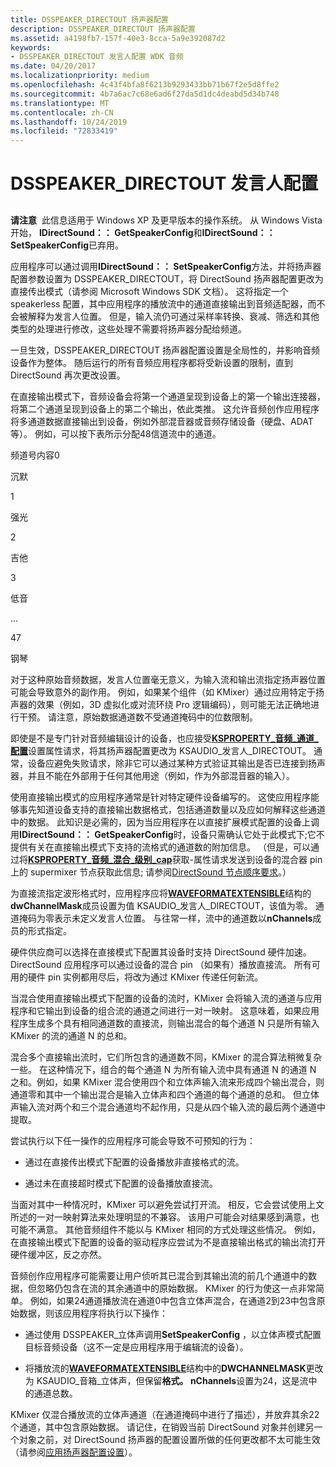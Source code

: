 ```yaml
---
title: DSSPEAKER_DIRECTOUT 扬声器配置
description: DSSPEAKER_DIRECTOUT 扬声器配置
ms.assetid: a4198fb7-157f-40e3-8cca-5a9e392087d2
keywords:
- DSSPEAKER_DIRECTOUT 发言人配置 WDK 音频
ms.date: 04/20/2017
ms.localizationpriority: medium
ms.openlocfilehash: 4c43f4bfa8f6213b9293433bb71b67f2e5d8ffe2
ms.sourcegitcommit: 4b7a6ac7c68e6ad6f27da5d1dc4deabd5d34b748
ms.translationtype: MT
ms.contentlocale: zh-CN
ms.lasthandoff: 10/24/2019
ms.locfileid: "72833419"
---
```

# <a name="dsspeaker_directout-speaker-configuration"></a>DSSPEAKER\_DIRECTOUT 发言人配置


## <span id="dsspeaker_directout_speaker_configuration"></span><span id="DSSPEAKER_DIRECTOUT_SPEAKER_CONFIGURATION"></span>


**请注意**  此信息适用于 Windows XP 及更早版本的操作系统。 从 Windows Vista 开始， **IDirectSound：： GetSpeakerConfig**和**IDirectSound：： SetSpeakerConfig**已弃用。

 

应用程序可以通过调用**IDirectSound：： SetSpeakerConfig**方法，并将扬声器配置参数设置为 DSSPEAKER\_DIRECTOUT，将 DirectSound 扬声器配置更改为直接传出模式（请参阅 Microsoft Windows SDK 文档）。 这将指定一个 speakerless 配置，其中应用程序的播放流中的通道直接输出到音频适配器，而不会被解释为发言人位置。 但是，输入流仍可通过采样率转换、衰减、筛选和其他类型的处理进行修改，这些处理不需要将扬声器分配给频道。

一旦生效，DSSPEAKER\_DIRECTOUT 扬声器配置设置是全局性的，并影响音频设备作为整体。 随后运行的所有音频应用程序都将受新设置的限制，直到 DirectSound 再次更改设置。

在直接输出模式下，音频设备会将第一个通道呈现到设备上的第一个输出连接器，将第二个通道呈现到设备上的第二个输出，依此类推。 这允许音频创作应用程序将多通道数据直接输出到设备，例如外部混音器或音频存储设备（硬盘、ADAT 等）。 例如，可以按下表所示分配48信道流中的通道。

频道号内容0

沉默

1

强光

2

吉他

3

低音

...

47

钢琴

 

对于这种原始音频数据，发言人位置毫无意义，为输入流和输出流指定扬声器位置可能会导致意外的副作用。 例如，如果某个组件（如 KMixer）通过应用特定于扬声器的效果（例如，3D 虚拟化或对流环绕 Pro 逻辑编码），则可能无法正确地进行干预。 请注意，原始数据通道数不受通道掩码中的位数限制。

即使是不是专门针对音频编辑设计的设备，也应接受[**KSPROPERTY\_音频\_通道\_配置**](https://docs.microsoft.com/windows-hardware/drivers/audio/ksproperty-audio-channel-config)设置属性请求，将其扬声器配置更改为 KSAUDIO\_发言人\_DIRECTOUT。 通常，设备应避免失败请求，除非它可以通过某种方式验证其输出是否已连接到扬声器，并且不能在外部用于任何其他用途（例如，作为外部混音器的输入）。

使用直接输出模式的应用程序通常是针对特定硬件设备编写的。 这使应用程序能够事先知道设备支持的直接输出数据格式，包括通道数量以及应如何解释这些通道中的数据。 此知识是必需的，因为当应用程序在以直接扩展模式配置的设备上调用**IDirectSound：： GetSpeakerConfig**时，设备只需确认它处于此模式下;它不提供有关在直接输出模式下支持的流格式的通道数的附加信息。 （但是，可以通过将[**KSPROPERTY\_音频\_混合\_级别\_cap**](https://docs.microsoft.com/windows-hardware/drivers/audio/ksproperty-audio-mix-level-caps)获取-属性请求发送到设备的混合器 pin 上的 supermixer 节点获取此信息; 请参阅[DirectSound 节点顺序要求](directsound-node-ordering-requirements.md)。）

为直接流指定波形格式时，应用程序应将[**WAVEFORMATEXTENSIBLE**](https://docs.microsoft.com/windows-hardware/drivers/ddi/ksmedia/ns-ksmedia-waveformatextensible)结构的**dwChannelMask**成员设置为值 KSAUDIO\_发言人\_DIRECTOUT，该值为零。 通道掩码为零表示未定义发言人位置。 与往常一样，流中的通道数以**nChannels**成员的形式指定。

硬件供应商可以选择在直接模式下配置其设备时支持 DirectSound 硬件加速。 DirectSound 应用程序可以通过设备的混合 pin （如果有）播放直接流。 所有可用的硬件 pin 实例都用尽后，将改为通过 KMixer 传递任何新流。

当混合使用直接输出模式下配置的设备的流时，KMixer 会将输入流的通道与应用程序和它输出到设备的组合流的通道之间进行一对一映射。 这意味着，如果应用程序生成多个具有相同通道数的直接流，则输出混合的每个通道 N 只是所有输入 KMixer 的流的通道 N 的总和。

混合多个直接输出流时，它们所包含的通道数不同，KMixer 的混合算法稍微复杂一些。 在这种情况下，组合的每个通道 N 为所有输入流中具有通道 N 的通道 N 之和。例如，如果 KMixer 混合使用四个和立体声输入流来形成四个输出混合，则通道零和其中一个输出混合是输入立体声和四个通道的每个通道的总和。 但立体声输入流对两个和三个混合通道均不起作用，只是从四个输入流的最后两个通道中提取。

尝试执行以下任一操作的应用程序可能会导致不可预知的行为：

-   通过在直接传出模式下配置的设备播放非直接格式的流。

-   通过未在直接超时模式下配置的设备播放直接流。

当面对其中一种情况时，KMixer 可以避免尝试打开流。 相反，它会尝试使用上文所述的一对一映射算法来处理明显的不兼容。 该用户可能会对结果感到满意，也可能不满意。 其他音频组件不能以与 KMixer 相同的方式处理这些情况。 例如，在直接输出模式下配置的设备的驱动程序应尝试为不是直接输出格式的输出流打开硬件缓冲区，反之亦然。

音频创作应用程序可能需要让用户侦听其已混合到其输出流的前几个通道中的数据，但忽略仍包含在流的其余通道中的原始数据。 KMixer 的行为使这一点非常简单。 例如，如果24通道播放流在通道0中包含立体声混合，在通道2到23中包含原始数据，则该应用程序将执行以下操作：

-   通过使用 DSSPEAKER\_立体声调用**SetSpeakerConfig** ，以立体声模式配置目标音频设备（这不一定是应用程序用于编辑流的设备）。

-   将播放流的[**WAVEFORMATEXTENSIBLE**](https://docs.microsoft.com/windows-hardware/drivers/ddi/ksmedia/ns-ksmedia-waveformatextensible)结构中的**DWCHANNELMASK**更改为 KSAUDIO\_音箱\_立体声，但保留**格式。 nChannels**设置为24，这是流中的通道总数。

KMixer 仅混合播放流的立体声通道（在通道掩码中进行了描述），并放弃其余22个通道，其中包含原始数据。 请记住，在销毁当前 DirectSound 对象并创建另一个对象之前，对 DirectSound 扬声器的配置设置所做的任何更改都不太可能生效（请参阅[应用扬声器配置设置](applying-speaker-configuration-settings.md)）。

 

 




